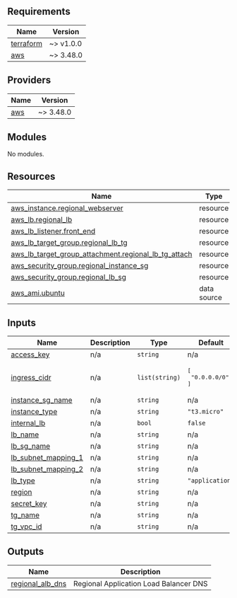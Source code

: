 ## Requirements

| Name | Version |
|------|---------|
| <a name="requirement_terraform"></a> [terraform](#requirement\_terraform) | ~> v1.0.0 |
| <a name="requirement_aws"></a> [aws](#requirement\_aws) | ~> 3.48.0 |

## Providers

| Name | Version |
|------|---------|
| <a name="provider_aws"></a> [aws](#provider\_aws) | ~> 3.48.0 |

## Modules

No modules.

## Resources

| Name | Type |
|------|------|
| [aws_instance.regional_webserver](https://registry.terraform.io/providers/hashicorp/aws/latest/docs/resources/instance) | resource |
| [aws_lb.regional_lb](https://registry.terraform.io/providers/hashicorp/aws/latest/docs/resources/lb) | resource |
| [aws_lb_listener.front_end](https://registry.terraform.io/providers/hashicorp/aws/latest/docs/resources/lb_listener) | resource |
| [aws_lb_target_group.regional_lb_tg](https://registry.terraform.io/providers/hashicorp/aws/latest/docs/resources/lb_target_group) | resource |
| [aws_lb_target_group_attachment.regional_lb_tg_attach](https://registry.terraform.io/providers/hashicorp/aws/latest/docs/resources/lb_target_group_attachment) | resource |
| [aws_security_group.regional_instance_sg](https://registry.terraform.io/providers/hashicorp/aws/latest/docs/resources/security_group) | resource |
| [aws_security_group.regional_lb_sg](https://registry.terraform.io/providers/hashicorp/aws/latest/docs/resources/security_group) | resource |
| [aws_ami.ubuntu](https://registry.terraform.io/providers/hashicorp/aws/latest/docs/data-sources/ami) | data source |

## Inputs

| Name | Description | Type | Default | Required |
|------|-------------|------|---------|:--------:|
| <a name="input_access_key"></a> [access\_key](#input\_access\_key) | n/a | `string` | n/a | yes |
| <a name="input_ingress_cidr"></a> [ingress\_cidr](#input\_ingress\_cidr) | n/a | `list(string)` | <pre>[<br>  "0.0.0.0/0"<br>]</pre> | no |
| <a name="input_instance_sg_name"></a> [instance\_sg\_name](#input\_instance\_sg\_name) | n/a | `string` | n/a | yes |
| <a name="input_instance_type"></a> [instance\_type](#input\_instance\_type) | n/a | `string` | `"t3.micro"` | no |
| <a name="input_internal_lb"></a> [internal\_lb](#input\_internal\_lb) | n/a | `bool` | `false` | no |
| <a name="input_lb_name"></a> [lb\_name](#input\_lb\_name) | n/a | `string` | n/a | yes |
| <a name="input_lb_sg_name"></a> [lb\_sg\_name](#input\_lb\_sg\_name) | n/a | `string` | n/a | yes |
| <a name="input_lb_subnet_mapping_1"></a> [lb\_subnet\_mapping\_1](#input\_lb\_subnet\_mapping\_1) | n/a | `string` | n/a | yes |
| <a name="input_lb_subnet_mapping_2"></a> [lb\_subnet\_mapping\_2](#input\_lb\_subnet\_mapping\_2) | n/a | `string` | n/a | yes |
| <a name="input_lb_type"></a> [lb\_type](#input\_lb\_type) | n/a | `string` | `"application"` | no |
| <a name="input_region"></a> [region](#input\_region) | n/a | `string` | n/a | yes |
| <a name="input_secret_key"></a> [secret\_key](#input\_secret\_key) | n/a | `string` | n/a | yes |
| <a name="input_tg_name"></a> [tg\_name](#input\_tg\_name) | n/a | `string` | n/a | yes |
| <a name="input_tg_vpc_id"></a> [tg\_vpc\_id](#input\_tg\_vpc\_id) | n/a | `string` | n/a | yes |

## Outputs

| Name | Description |
|------|-------------|
| <a name="output_regional_alb_dns"></a> [regional\_alb\_dns](#output\_regional\_alb\_dns) | Regional Application Load Balancer DNS |
